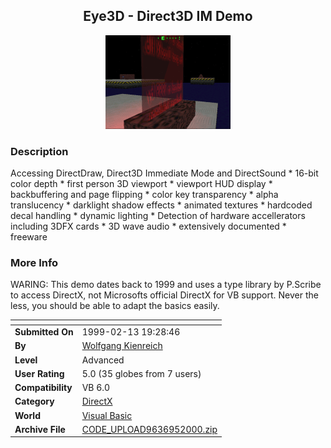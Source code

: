 ﻿<div align="center">

## Eye3D \- Direct3D IM Demo

<img src="PIC20009539455827.gif">
</div>

### Description

Accessing DirectDraw, Direct3D Immediate Mode and DirectSound * 16-bit color depth * first person 3D viewport * viewport HUD display * backbuffering and page flipping * color key transparency * alpha translucency * darklight shadow effects * animated textures * hardcoded decal handling * dynamic lighting * Detection of hardware accellerators including 3DFX cards * 3D wave audio * extensively documented * freeware
 
### More Info
 
WARING: This demo dates back to 1999 and uses a type library by P.Scribe to access DirectX, not Microsofts official DirectX for VB support. Never the less, you should be able to adapt the basics easily.


<span>             |<span>
---                |---
**Submitted On**   |1999-02-13 19:28:46
**By**             |[Wolfgang Kienreich](https://github.com/Planet-Source-Code/PSCIndex/blob/master/ByAuthor/wolfgang-kienreich.md)
**Level**          |Advanced
**User Rating**    |5.0 (35 globes from 7 users)
**Compatibility**  |VB 6\.0
**Category**       |[DirectX](https://github.com/Planet-Source-Code/PSCIndex/blob/master/ByCategory/directx__1-44.md)
**World**          |[Visual Basic](https://github.com/Planet-Source-Code/PSCIndex/blob/master/ByWorld/visual-basic.md)
**Archive File**   |[CODE\_UPLOAD9636952000\.zip](https://github.com/Planet-Source-Code/wolfgang-kienreich-eye3d-direct3d-im-demo__1-11269/archive/master.zip)








